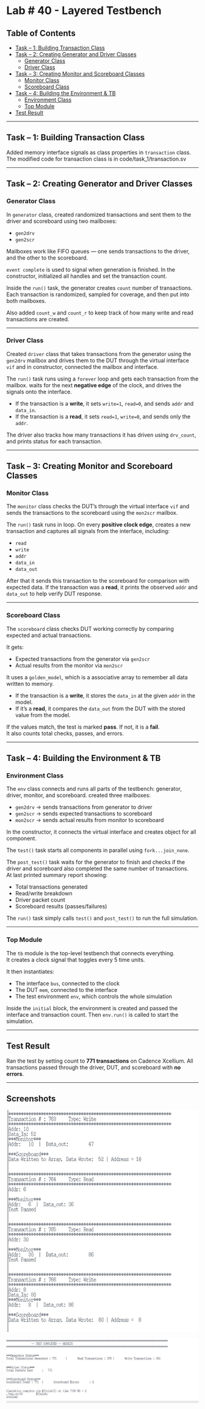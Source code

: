 # Lab # 40 - Layered Testbench

## Table of Contents

- [Task – 1: Building Transaction Class](#task--1--building-transaction-class)
- [Task – 2: Creating Generator and Driver Classes](#task--2-creating-generator-and-driver-classes)
  - [Generator Class](#generator-class)
  - [Driver Class](#driver-class)
- [Task – 3: Creating Monitor and Scoreboard Classes](#task--3-creating-monitor-and-scoreboard-classes)
  - [Monitor Class](#monitor-class)
  - [Scoreboard Class](#scoreboard-class)
- [Task – 4: Building the Environment & TB](#task--4-building-the-environment--tb)
  - [Environment Class](#environment-class)
  - [Top Module](#top-module)
- [Test Result](#test-result)

---

## Task – 1: Building Transaction Class

Added memory interface signals as class properties in `transaction` class.  
The modified code for transaction class is in code/task_1/transaction.sv

---

## Task – 2: Creating Generator and Driver Classes

### Generator Class

In `generator` class, created randomized transactions and sent them to the driver and scoreboard using two mailboxes:  
- `gen2drv`  
- `gen2scr`  

Mailboxes work like FIFO queues — one sends transactions to the driver, and the other to the scoreboard.  

`event complete` is used to signal when generation is finished. In the constructor, initialized all handles and set the transaction count.

Inside the `run()` task, the generator creates `count` number of transactions. Each transaction is randomized, sampled for coverage, and then put into both mailboxes.

Also added  `count_w` and `count_r` to keep track of how many write and read transactions are created.

---

### Driver Class

Created `driver` class that takes transactions from the generator using the `gen2drv` mailbox and drives them to the DUT through the virtual interface `vif` and in constructor, connected the mailbox and interface.

The `run()` task runs using a `forever` loop and gets each transaction from the mailbox. waits for the next **negative edge** of the clock, and drives the signals onto the interface.

- If the transaction is a **write**, it sets `write=1`, `read=0`, and sends `addr` and `data_in`.  
- If the transaction is a **read**, it sets `read=1`, `write=0`, and sends only the `addr`.

The driver also tracks how many transactions it has driven using `drv_count`, and prints status for each transaction.

---

## Task – 3: Creating Monitor and Scoreboard Classes

### Monitor Class

The `monitor` class checks the DUT’s  through the virtual interface `vif` and sends the transactions to the scoreboard using the `mon2scr` mailbox.

The `run()` task runs in loop. On every **positive clock edge**, creates a new transaction and captures all signals from the interface, including:

- `read`
- `write`
- `addr`
- `data_in`
- `data_out`

After that it sends this transaction to the scoreboard for comparison with expected data. If the transaction was a **read**, it prints the observed `addr` and `data_out` to help verify DUT response.

---

### Scoreboard Class

The `scoreboard` class checks DUT working correctly by comparing expected and actual transactions.

It gets:

- Expected transactions from the generator via `gen2scr`
- Actual results from the monitor via `mon2scr`

It uses a `golden_model`, which is a associative array to remember all data written to memory.

- If the transaction is a **write**, it stores the `data_in` at the given `addr` in the model.
- If it’s a **read**, it compares the `data_out` from the DUT with the stored value from the model.

If the values match, the test is marked **pass**. If not, it is a **fail**.  
It also counts total checks, passes, and errors.

---

## Task – 4: Building the Environment & TB

### Environment Class

The `env` class connects and runs all parts of the testbench: generator, driver, monitor, and scoreboard. created three mailboxes:

- `gen2drv` → sends transactions from generator to driver  
- `gen2scr` → sends expected transactions to scoreboard  
- `mon2scr` → sends actual results from monitor to scoreboard  

In the constructor, it connects the virtual interface and creates object for all component.

The `test()` task starts all components in parallel using `fork...join_none`.

The `post_test()` task waits for the generator to finish and checks if the driver and scoreboard also completed the same number of transactions.  
At last printed summary report showing:

- Total transactions generated  
- Read/write breakdown  
- Driver packet count  
- Scoreboard results (passes/failures)

The `run()` task simply calls `test()` and `post_test()` to run the full simulation.

---

### Top Module

The `tb` module is the top-level testbench that connects everything.  
It creates a clock signal that toggles every 5 time units.

It then instantiates:
- The interface `bus`, connected to the clock  
- The DUT `mem`, connected to the interface  
- The test environment `env`, which controls the whole simulation

Inside the `initial` block, the environment is created and passed the interface and transaction count.  Then `env.run()` is called to start the simulation.

---

## Test Result

Ran the test by setting count to **771 transactions** on Cadence Xcellium. All transactions passed through the driver, DUT, and scoreboard with **no errors**.

---

## Screenshots

![Simulation Output 1](screenshots/1.jpeg)

![Simulation Output 2](screenshots/2.jpeg)